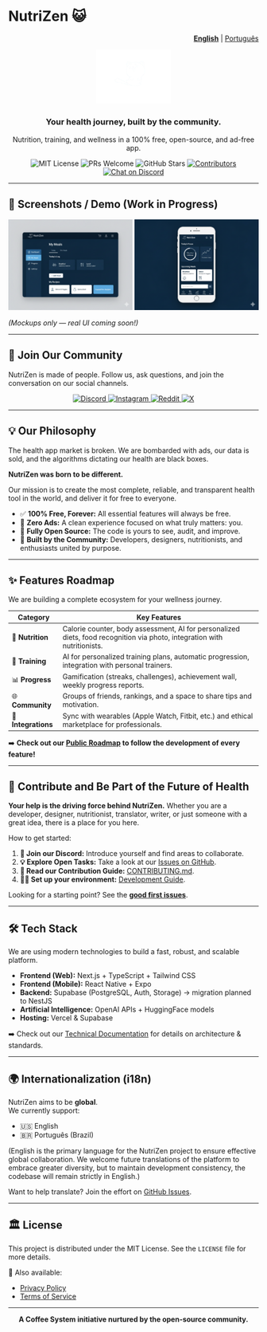 # NutriZen 😺

<p align="right"><a href="README.md"><strong>English</strong></a> | <a href="README.pt-BR.md">Português</a></p>

<p align="center">
  <img src="https://raw.githubusercontent.com/Coffee-System/nutrizen/main/design/images/logo_3.png" alt="NutriZen Logo" width="150"/>
</p>

<h3 align="center">Your health journey, built by the community.</h3>

<p align="center">
  Nutrition, training, and wellness in a 100% free, open-source, and ad-free app.
</p>

<p align="center">
    <img src="https://img.shields.io/badge/license-MIT-blue.svg" alt="MIT License">
    <img src="https://img.shields.io/badge/PRs-welcome-brightgreen.svg" alt="PRs Welcome">
    <img src="https://img.shields.io/github/stars/Coffee-System/nutrizen?style=social" alt="GitHub Stars">
    <a href="https://github.com/Coffee-System/nutrizen/graphs/contributors">
        <img src="https://img.shields.io/github/contributors/Coffee-System/nutrizen.svg" alt="Contributors">
    </a>
    <a href="https://discord.gg/fHB8xHYBvX">
        <img src="https://img.shields.io/discord/1418265631987466254?color=7289DA&label=Discord&logo=discord&logoColor=white" alt="Chat on Discord">
    </a>
</p>

---

## 📸 Screenshots / Demo (Work in Progress)

<p align="center">
  <img src="design/images/demo_1.png" width="250" alt="NutriZen Demo Screenshot"/>
  <img src="design/images/demo_2.png" width="250" alt="NutriZen Demo Screenshot"/>
</p>

_(Mockups only — real UI coming soon!)_

---

## 💬 Join Our Community

NutriZen is made of people. Follow us, ask questions, and join the conversation on our social channels.

<p align="center">
  <a href="https://discord.gg/fHB8xHYBvX">
    <img src="https://img.shields.io/badge/Discord-7289DA?style=for-the-badge&logo=discord&logoColor=white" alt="Discord">
  </a>
  <a href="https://www.instagram.com/nutrizenappofficial/">
    <img src="https://img.shields.io/badge/Instagram-E4405F?style=for-the-badge&logo=instagram&logoColor=white" alt="Instagram">
  </a>
  <a href="https://www.reddit.com/r/NutrizenApp">
    <img src="https://img.shields.io/badge/Reddit-FF4500?style=for-the-badge&logo=reddit&logoColor=white" alt="Reddit">
  </a>
  <a href="https://x.com/nutrizenapp">
    <img src="https://img.shields.io/badge/X-000000?style=for-the-badge&logo=X&logoColor=white" alt="X">
  </a>
</p>

---

## 💡 Our Philosophy

The health app market is broken. We are bombarded with ads, our data is sold, and the algorithms dictating our health are black boxes.

**NutriZen was born to be different.**

Our mission is to create the most complete, reliable, and transparent health tool in the world, and deliver it for free to everyone.

- ✅ **100% Free, Forever:** All essential features will always be free.
- 📢 **Zero Ads:** A clean experience focused on what truly matters: you.
- 📖 **Fully Open Source:** The code is yours to see, audit, and improve.
- 🤝 **Built by the Community:** Developers, designers, nutritionists, and enthusiasts united by purpose.

---

## ✨ Features Roadmap

We are building a complete ecosystem for your wellness journey.

| Category            | Key Features                                                                                                             |
| ------------------- | ------------------------------------------------------------------------------------------------------------------------ |
| 🥗 **Nutrition**    | Calorie counter, body assessment, AI for personalized diets, food recognition via photo, integration with nutritionists. |
| 💪 **Training**     | AI for personalized training plans, automatic progression, integration with personal trainers.                           |
| 📊 **Progress**     | Gamification (streaks, challenges), achievement wall, weekly progress reports.                                           |
| 🌐 **Community**    | Groups of friends, rankings, and a space to share tips and motivation.                                                   |
| 🔗 **Integrations** | Sync with wearables (Apple Watch, Fitbit, etc.) and ethical marketplace for professionals.                               |

➡️ **Check out our [Public Roadmap](https://github.com/orgs/Coffee-System/projects/1/views/1) to follow the development of every feature!**

---

## 🚀 Contribute and Be Part of the Future of Health

**Your help is the driving force behind NutriZen.** Whether you are a developer, designer, nutritionist, translator, writer, or just someone with a great idea, there is a place for you here.

How to get started:

1.  **💬 Join our Discord:** Introduce yourself and find areas to collaborate.
2.  **💡 Explore Open Tasks:** Take a look at our [Issues on GitHub](https://github.com/Coffee-System/nutrizen/issues).
3.  **📖 Read our Contribution Guide:** [CONTRIBUTING.md](CONTRIBUTING.md).
4.  **👨‍💻 Set up your environment:** [Development Guide](DEVELOPMENT.md).

Looking for a starting point? See the [**good first issues**](https://github.com/Coffee-System/nutrizen/labels/good%20first%20issue).

---

## 🛠️ Tech Stack

We are using modern technologies to build a fast, robust, and scalable platform.

- **Frontend (Web):** Next.js + TypeScript + Tailwind CSS
- **Frontend (Mobile):** React Native + Expo
- **Backend:** Supabase (PostgreSQL, Auth, Storage) → migration planned to NestJS
- **Artificial Intelligence:** OpenAI APIs + HuggingFace models
- **Hosting:** Vercel & Supabase

➡️ Check out our [Technical Documentation](/docs) for details on architecture & standards.

---

## 🌍 Internationalization (i18n)

NutriZen aims to be **global**.  
We currently support:

- 🇺🇸 English
- 🇧🇷 Português (Brazil)

(English is the primary language for the NutriZen project to ensure effective global collaboration. We welcome future translations of the platform to embrace greater diversity, but to maintain development consistency, the codebase will remain strictly in English.)

Want to help translate? Join the effort on [GitHub Issues](https://github.com/Coffee-System/nutrizen/issues).

---

## 🏛️ License

This project is distributed under the MIT License. See the `LICENSE` file for more details.

📄 Also available:

- [Privacy Policy](legal/PRIVACY_POLICY.md)
- [Terms of Service](legal/TERMS_OF_SERVICE.md)

---

<p align="center">
  <strong>A Coffee System initiative nurtured by the open-source community.</strong>
</p>
